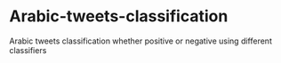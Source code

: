 # Arabic-tweets-classification
Arabic tweets classification whether positive or negative using different classifiers
